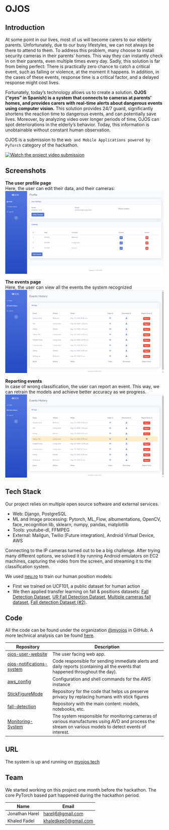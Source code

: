 # OJOS

## Introduction
At some point in our lives, most of us will become carers to our elderly parents. Unfortunately, due to our busy lifestyles, we can not always be there to attend to them. To address this problem, many choose to install security cameras in their parents’ homes. This way they can instantly check in on their parents, even multiple times every day. Sadly, this solution is far from being perfect: There is practically zero chance to catch a critical event, such as falling or violence, at the moment it happens. In addition, in the cases of these events, response time is a critical factor, and a delayed response might cost lives.

Fortunately, today’s technology allows us to create a solution. **OJOS (“eyes” in Spanish) is a system that connects to cameras at parents’ homes, and provides carers with real-time alerts about dangerous events using computer vision.** This solution provides 24/7 guard, significantly shortens the reaction time to dangerous events, and can potentially save lives. Moreover, by analyzing video over longer periods of time, OJOS can spot deteriorations in the elderly’s behavior. Today, this information is unobtainable without constant human observation.

OJOS is a submission to the `Web and Mobile Applications powered by PyTorch` category of the hackathon.

[![Watch the project video submission](http://img.youtube.com/vi/YOUTUBE_VIDEO_ID_HERE/0.jpg)](http://www.youtube.com/watch?v=YOUTUBE_VIDEO_ID_HERE)

## Screenshots
**The user profile page**  
Here, the user can edit their data, and their cameras:
![screenshot](images/profile.png)

**The events page**  
Here, the user can view all the events the system recognized
![screenshot](images/events.png)

**Reporting events**  
In case of wrong classification, the user can report an event. This way, we can retrain the models and achieve better accuracy as we progress.
![screenshot](images/events_reported.png)

## Tech Stack
Our project relies on multiple open source software and external services.

* Web: Django, PostgreSQL
* ML and Image processing: Pytorch, ML_Flow, albumentations, OpenCV, face_recognition lib, sklearn, numpy, pandas, matplotlib
* Tools: youtube-dl, FFMPEG
* External: Mailgun, Twilio (Future integration), Android Virtual Device, AWS

Connecting to the IP cameras turned out to be a big challenge. After trying many different options, we solved it by running Android emulators on EC2 machines, capturing the video from the screen, and streaming it to the classification system.

We used [neu.ro](https://neu.ro/) to train our human position models:
- First we trained on UCF101, a public dataset for human action
- We then applied transfer learning on fall & positions datasets: [Fall Detection Dataset](http://www.falldataset.com/), [UR Fall Detection Dataset](http://fenix.univ.rzeszow.pl/~mkepski/ds/uf.html), [Multiple cameras fall dataset](http://www.iro.umontreal.ca/~labimage/Dataset/), [Fall detection Dataset (#2)](http://le2i.cnrs.fr/Fall-detection-Dataset?lang=en).

## Code
All the code can be found under the organization [@myojos](https://github.com/myojos) in GitHub.
A more technical analysis can be found [here]().

Repository | Description
--- | ---
[ojos-user-website](https://github.com/myojos/ojos-user-website) | The user facing web app.
[ojos-notifications-system](https://github.com/myojos/ojos-notifications-system) | Code responsible for sending immediate alerts and daily reports (containing all the events that happened throughout the day). 
[aws_config](https://github.com/myojos/aws_config) | Configuration and shell commands for the AWS instance
[StickFigureMode](https://github.com/myojos/StickFigureMode) | Repository for the code that helps us preserve privacy by replacing humans with stick figures
[fall-detection](https://github.com/myojos/fall-detection) | Repository with the main content: models, notebooks, etc.
[Monitoring-System](https://github.com/myojos/Monitoring-System) | The system responsible for monitoring cameras of various manufactures using AVD and process the stream on various models to detect events of interest. 


## URL
The system is up and running on [myojos.tech](https://www.myojos.tech)

## Team
We started working on this project one month before the hackathon. The core PyTorch based part happened during the hackathon period.

Name | Email
--- | ---
Jonathan Harel | harelj6@gmail.com
Khaled Fadel | khaledkee0@gmail.com